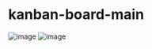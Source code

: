 # kanban-board-main
 
![image](https://github.com/typeerror101/kanban-board-main/assets/57269077/5d309db4-13ad-4070-92fc-f8132eeda465)
![image](https://github.com/typeerror101/kanban-board-main/assets/57269077/406be753-c863-461d-822b-f7e66aa1e631)
